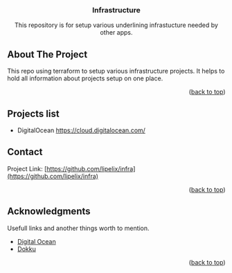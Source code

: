 <div id="top"></div>

<!-- PROJECT LOGO -->
<br />
<div align="center">

  <h3 align="center">Infrastructure</h3>

  <p align="center">
    This repository is for setup various underlining infrastucture needed by other apps. 
  </p>
</div>

<!-- ABOUT THE PROJECT -->

## About The Project

This repo using terraform to setup various infrastructure projects. It helps to hold all information about projects setup on one place.

<p align="right">(<a href="#top">back to top</a>)</p>

## Projects list

- DigitalOcean https://cloud.digitalocean.com/

<!-- CONTACT -->

## Contact

Project Link: [https://github.com/lipelix/infra](https://github.com/lipelix/infra)

<p align="right">(<a href="#top">back to top</a>)</p>

<!-- ACKNOWLEDGMENTS -->

## Acknowledgments

Usefull links and another things worth to mention.

- [Digital Ocean](https://registry.terraform.io/providers/digitalocean/digitalocean/latest/docs)
- [Dokku](https://dokku.com/docs/getting-started/installation/)

<p align="right">(<a href="#top">back to top</a>)</p>
